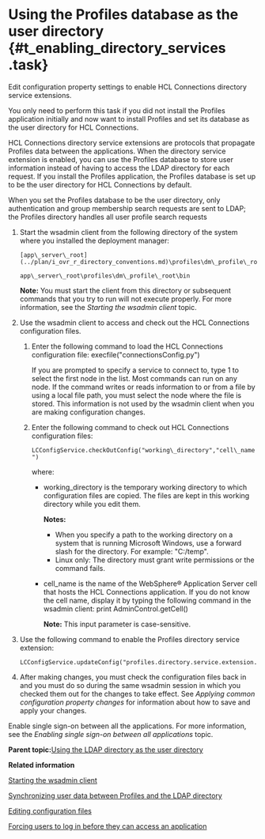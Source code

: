 # Using the Profiles database as the user directory {#t_enabling_directory_services .task}

Edit configuration property settings to enable HCL Connections directory service extensions.

You only need to perform this task if you did not install the Profiles application initially and now want to install Profiles and set its database as the user directory for HCL Connections.

HCL Connections directory service extensions are protocols that propagate Profiles data between the applications. When the directory service extension is enabled, you can use the Profiles database to store user information instead of having to access the LDAP directory for each request. If you install the Profiles application, the Profiles database is set up to be the user directory for HCL Connections by default.

When you set the Profiles database to be the user directory, only authentication and group membership search requests are sent to LDAP; the Profiles directory handles all user profile search requests

1.  Start the wsadmin client from the following directory of the system where you installed the deployment manager:

    ```
    [app\_server\_root](../plan/i_ovr_r_directory_conventions.md)\profiles\dm\_profile\_root\bin
    ```

    ```
    app\_server\_root\profiles\dm\_profile\_root\bin
    ```

    **Note:** You must start the client from this directory or subsequent commands that you try to run will not execute properly. For more information, see the *Starting the wsadmin client* topic.

2.  Use the wsadmin client to access and check out the HCL Connections configuration files.

    1.  Enter the following command to load the HCL Connections configuration file: execfile\("connectionsConfig.py"\)

        If you are prompted to specify a service to connect to, type 1 to select the first node in the list. Most commands can run on any node. If the command writes or reads information to or from a file by using a local file path, you must select the node where the file is stored. This information is not used by the wsadmin client when you are making configuration changes.

    2.  Enter the following command to check out HCL Connections configuration files:

        `LCConfigService.checkOutConfig("working\_directory","cell\_name")`

        where:

        -   working\_directory is the temporary working directory to which configuration files are copied. The files are kept in this working directory while you edit them.

            **Notes:**

            -   When you specify a path to the working directory on a system that is running Microsoft Windows, use a forward slash for the directory. For example: "C:/temp".
            -   Linux only: The directory must grant write permissions or the command fails.
        -   cell\_name is the name of the WebSphere® Application Server cell that hosts the HCL Connections application. If you do not know the cell name, display it by typing the following command in the wsadmin client: print AdminControl.getCell\(\)

            **Note:** This input parameter is case-sensitive.

3.  Use the following command to enable the Profiles directory service extension:

    ```
    LCConfigService.updateConfig("profiles.directory.service.extension.enabled","true")
    ```

4.  After making changes, you must check the configuration files back in and you must do so during the same wsadmin session in which you checked them out for the changes to take effect. See *Applying common configuration property changes* for information about how to save and apply your changes.


Enable single sign-on between all the applications. For more information, see the *Enabling single sign-on between all applications* topic.

**Parent topic:**[Using the LDAP directory as the user directory](../admin/t_admin_common_disabling_directory_services.md)

**Related information**  


[Starting the wsadmin client](../admin/t_admin_wsadmin_starting.md)

[Synchronizing user data between Profiles and the LDAP directory](../admin/t_admin_profiles_sync_dbs.md)

[Editing configuration files](../admin/t_admin_common_checkout_config_file.md)

[Forcing users to log in before they can access an application](../secure/t_admin_common_force_authentication.md)

